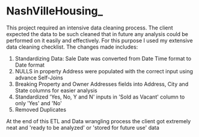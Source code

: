 # NashVilleHousing_
This project required an intensive data cleaning process. The client expected the data to be such cleaned that in future any analysis could be performed on it easily and effectively. For this purpose I used my extensive data cleaning checklist.  The changes made includes: 

1.  Standardizing Data: Sale Date was converted from Date Time format to Date format 
2.  NULLS in property Address were populated with the correct input using advance Self-Joins
3.  Breaking Property and Owner Addresses fields into Address, City and State columns for easier analysis  
4.  Standardized 'Yes, No, Y and N' inputs in 'Sold as Vacant' column to only 'Yes' and 'No' 
5.  Removed Duplicates  

At the end of this ETL and Data wrangling process the client got extremely neat and 'ready to be analyzed' or 'stored for future use' data
